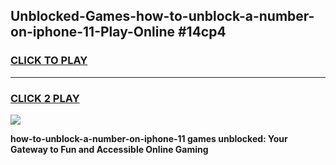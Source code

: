 
## Unblocked-Games-how-to-unblock-a-number-on-iphone-11-Play-Online #14cp4
<h3>
<a href="https://news.freeplayer.one?title=how-to-unblock-a-number-on-iphone-11&ref=3">CLICK TO PLAY</a></h3>
<hr>

<h3>
<a href="https://news.freeplayer.one?title=how-to-unblock-a-number-on-iphone-11&ref=3">CLICK 2 PLAY</a>
  
</h3>

<a href="https://news.freeplayer.one?title=how-to-unblock-a-number-on-iphone-11&ref=3"><img src="https://clearcache.store/games.png"></a>


**how-to-unblock-a-number-on-iphone-11 games unblocked: Your Gateway to Fun and Accessible Online Gaming**
